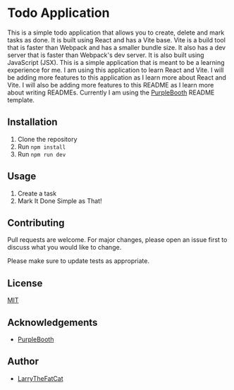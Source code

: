 # Todo Application

This is a simple todo application that allows you to create, delete and mark tasks as done. It is built using React and has a Vite base. Vite is a build tool that is faster than Webpack and has a smaller bundle size. It also has a dev server that is faster than Webpack's dev server. It is also built using JavaScript (JSX). This is a simple application that is meant to be a learning experience for me. I am using this application to learn React and Vite. I will be adding more features to this application as I learn more about React and Vite. I will also be adding more features to this README as I learn more about writing READMEs. Currently I am using the [PurpleBooth](https://gist.github.com/PurpleBooth/109311bb0361f32d87a2) README template. 
## Installation

1. Clone the repository
2. Run `npm install`
3. Run `npm run dev`

## Usage

1. Create a task
2. Mark It Done
Simple as That!
## Contributing

Pull requests are welcome. For major changes, please open an issue first to discuss what you would like to change.

Please make sure to update tests as appropriate.

## License

[MIT](https://choosealicense.com/licenses/apache-2.0/)

## Acknowledgements

- [PurpleBooth](https://gist.github.com/PurpleBooth/109311bb0361f32d87a2)

## Author

- [LarryTheFatCat](https://www.github.com/LarryTheFatCat)

